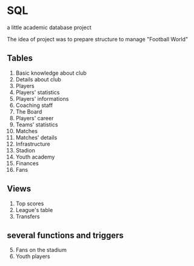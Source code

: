 # SQL
a little academic database project

The idea of project was to prepare structure to manage "Football World"

## Tables
1. Basic knowledge about club
1. Details about club
1. Players
1. Players' statistics
1. Players' informations
1. Coaching staff
1. The Board
1. Players' career
1. Teams' statistics
1. Matches
1. Matches' details
1. Infrastructure
1. Stadion
1. Youth academy
1. Finances
1. Fans
## Views
1. Top scores
2. League's table
3. Transfers
## several functions and triggers

5. Fans on the stadium
6. Youth players
